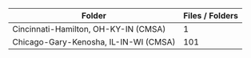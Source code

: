 | Folder                                |   Files / Folders |
|---------------------------------------|-------------------|
| Cincinnati-Hamilton, OH-KY-IN (CMSA)  |                 1 |
| Chicago-Gary-Kenosha, IL-IN-WI (CMSA) |               101 |